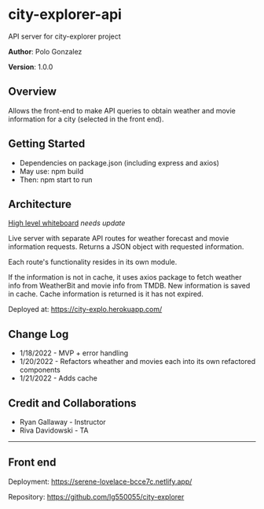 # city-explorer-api
API server for city-explorer project

**Author**: Polo Gonzalez

**Version**: 1.0.0

## Overview
Allows the front-end to make API queries to obtain weather and movie information for a city (selected in the front end).

## Getting Started
- Dependencies on package.json (including express and axios)
- May use: npm build
- Then: npm start to run

## Architecture
[High level whiteboard](./whiteboard.jpg) *needs update*

Live server with separate API routes for weather forecast and movie information requests.  Returns a JSON object with requested information.

Each route's functionality resides in its own module.

If the information is not in cache, it uses axios package to fetch weather info from WeatherBit and movie info from TMDB.  New information is saved in cache.  Cache information is returned is it has not expired.

Deployed at:
https://city-explo.herokuapp.com/

## Change Log
- 1/18/2022 - MVP + error handling
- 1/20/2022 - Refactors wheather and movies each into its own refactored components
- 1/21/2022 - Adds cache

## Credit and Collaborations
- Ryan Gallaway - Instructor
- Riva Davidowski - TA

---

## Front end

Deployment:
https://serene-lovelace-bcce7c.netlify.app/

Repository:
https://github.com/lg550055/city-explorer